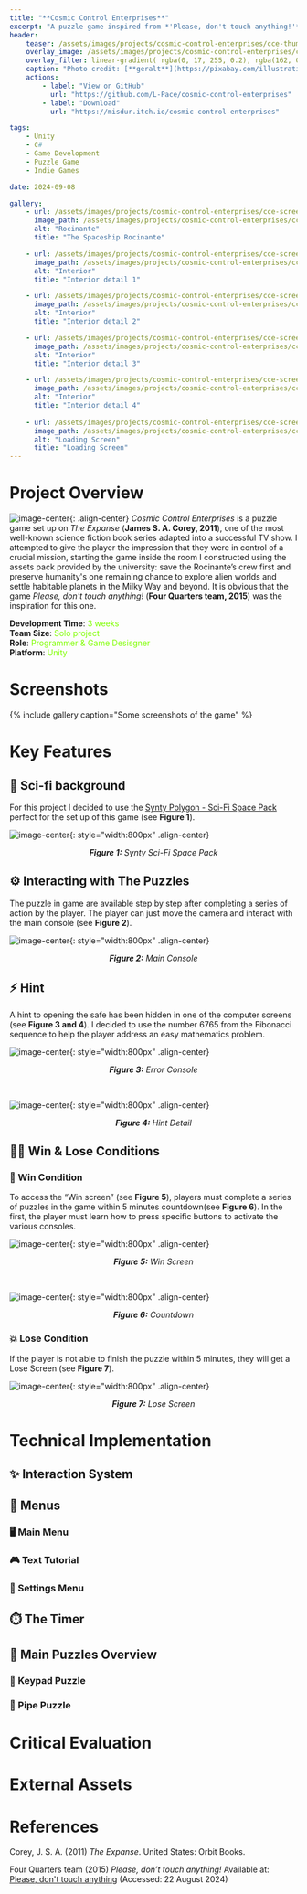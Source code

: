 ```yaml
---
title: "**Cosmic Control Enterprises**"
excerpt: "A puzzle game inspired from *'Please, don't touch anything!'* and the book series 'The Expanse'"
header:
    teaser: /assets/images/projects/cosmic-control-enterprises/cce-thumb.png
    overlay_image: /assets/images/projects/cosmic-control-enterprises/cce-banner.jpg
    overlay_filter: linear-gradient( rgba(0, 17, 255, 0.2), rgba(162, 0, 255, 0.5))
    caption: "Photo credit: [**geralt**](https://pixabay.com/illustrations/universe-heaven-stars-space-cosmos-1566159)"
    actions:
        - label: "View on GitHub"
          url: "https://github.com/L-Pace/cosmic-control-enterprises"
        - label: "Download"
          url: "https://misdur.itch.io/cosmic-control-enterprises"

tags:
    - Unity
    - C#
    - Game Development
    - Puzzle Game
    - Indie Games

date: 2024-09-08

gallery:
    - url: /assets/images/projects/cosmic-control-enterprises/cce-screenshots/cce-screenshot-1.png
      image_path: /assets/images/projects/cosmic-control-enterprises/cce-screenshots/cce-screenshot-1.png
      alt: "Rocinante"
      title: "The Spaceship Rocinante"

    - url: /assets/images/projects/cosmic-control-enterprises/cce-screenshots/cce-screenshot-2.png
      image_path: /assets/images/projects/cosmic-control-enterprises/cce-screenshots/cce-screenshot-2.png
      alt: "Interior"
      title: "Interior detail 1"

    - url: /assets/images/projects/cosmic-control-enterprises/cce-screenshots/cce-screenshot-3.png
      image_path: /assets/images/projects/cosmic-control-enterprises/cce-screenshots/cce-screenshot-3.png
      alt: "Interior"
      title: "Interior detail 2"

    - url: /assets/images/projects/cosmic-control-enterprises/cce-screenshots/cce-screenshot-4.png
      image_path: /assets/images/projects/cosmic-control-enterprises/cce-screenshots/cce-screenshot-4.png
      alt: "Interior"
      title: "Interior detail 3"

    - url: /assets/images/projects/cosmic-control-enterprises/cce-screenshots/cce-screenshot-6.png
      image_path: /assets/images/projects/cosmic-control-enterprises/cce-screenshots/cce-screenshot-6.png
      alt: "Interior"
      title: "Interior detail 4"
    
    - url: /assets/images/projects/cosmic-control-enterprises/cce-screenshots/cce-screenshot-5.png
      image_path: /assets/images/projects/cosmic-control-enterprises/cce-screenshots/cce-screenshot-5.png
      alt: "Loading Screen"
      title: "Loading Screen"
---
```

# Project Overview
![image-center](/assets/images/projects/cosmic-control-enterprises/cce-thumb.png){: .align-center}
*Cosmic Control Enterprises* is a puzzle game set up on *The Expanse* (**James S. A. Corey, 2011**), one of the most well-known science fiction book series adapted into a successful TV show. I attempted to give the player the impression that they were in control of a crucial mission, starting the game inside the room I constructed using the assets pack provided by the university: save the Rocinante’s crew first and preserve humanity's one remaining chance to explore alien worlds and settle habitable planets in the Milky Way and beyond. 
It is obvious that the game *Please, don't touch anything!* (**Four Quarters team, 2015**) was the inspiration for this one. 

**Development Time**: <span style="color:Chartreuse">3 weeks</span> \
**Team Size**: <span style="color:Chartreuse">Solo project</span> \
**Role**: <span style="color:Chartreuse">Programmer & Game Desisgner</span> \
**Platform**: <span style="color:Chartreuse">Unity</span> 

# Screenshots
{% include gallery caption="Some screenshots of the game" %}

# Key Features
## 🌌 Sci-fi background
For this project I decided to use the [Synty Polygon - Sci-Fi Space Pack](https://syntystore.com/en-gb/products/polygon-sci-fi-space-pack?_pos=2&_sid=12c8ce5a0&_ss=r) perfect for the set up of this game (see **Figure 1**).

![image-center](/assets/images/projects/cosmic-control-enterprises/cce-screenshots/cce-synty-assets-pack.png "Synty Sci-Fi Space Pack in action"){: style="width:800px" .align-center}
<p style="text-align:center;"><i><b>Figure 1:</b></i> <i>Synty Sci-Fi Space Pack</i></p>

## ⚙️ Interacting with The Puzzles
The puzzle in game are available step by step after completing a series of action by the player. The player can just move the camera and interact with the main console (see **Figure 2**).

![image-center](/assets/images/projects/cosmic-control-enterprises/cce-screenshots/cce-main-console.png){: style="width:800px" .align-center}
<p style="text-align:center;"><i><b>Figure 2:</b></i> <i>Main Console</i></p>

## ⚡ Hint
A hint to opening the safe has been hidden in one of the computer screens (see **Figure 3 and 4**). I decided to use the number 6765 from the Fibonacci sequence to help the player address an easy mathematics problem.

![image-center](/assets/images/projects/cosmic-control-enterprises/cce-screenshots/cce-hint2.png){: style="width:800px" .align-center}
<p style="text-align:center;"><i><b>Figure 3:</b></i> <i>Error Console</i></p><br>

![image-center](/assets/images/projects/cosmic-control-enterprises/cce-screenshots/cce-hint2-detail.png){: style="width:800px" .align-center}
<p style="text-align:center;"><i><b>Figure 4:</b></i> <i>Hint Detail</i></p>


## 🧑‍🚀 Win & Lose Conditions
### 🚀 Win Condition
To access the “Win screen” (see **Figure 5**), players must complete a series of puzzles in the game within 5 minutes countdown(see **Figure 6**). In the first, the player must learn how to press specific buttons to activate the various consoles.

![image-center](/assets/images/projects/cosmic-control-enterprises/cce-screenshots/cce-screenshot-win.png){: style="width:800px" .align-center}
<p style="text-align:center;"><i><b>Figure 5:</b></i> <i>Win Screen</i></p><br>

![image-center](/assets/images/projects/cosmic-control-enterprises/cce-screenshots/cee-countdown.png){: style="width:800px" .align-center}
<p style="text-align:center;"><i><b>Figure 6:</b></i> <i>Countdown</i></p>

### 💥 Lose Condition
If the player is not able to finish the puzzle within 5 minutes, they will get a Lose Screen (see **Figure 7**).

![image-center](/assets/images/projects/cosmic-control-enterprises/cce-screenshots/cce-screenshot-lose.png){: style="width:800px" .align-center}
<p style="text-align:center;"><i><b>Figure 7:</b></i> <i>Lose Screen</i></p>

# Technical Implementation
## ✨ Interaction System

## 🧾 Menus
### 🖥️ Main Menu
### 🎮 Text Tutorial
### 🔧 Settings Menu

## ⏱️ The Timer

## 🧠 Main Puzzles Overview 
### 🧩 Keypad Puzzle
### 🧩 Pipe Puzzle


# Critical Evaluation

# External Assets

# References
Corey, J. S. A. (2011) *The Expanse*. United States: Orbit Books.

Four Quarters team (2015) *Please, don’t touch anything!* Available at: [Please, don't touch anything](https://fourquarters.itch.io/pdta-ld) (Accessed: 22 August 2024)

 